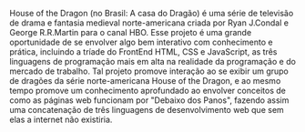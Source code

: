 House of the Dragon (no Brasil: A casa do Dragão) é uma série de televisão de drama e fantasia medieval norte-americana criada por Ryan J.Condal e George R.R.Martin
para o canal HBO. Esse projeto é uma grande oportunidade de se envolver algo bem interativo com conhecimento e prática, incluindo a tríade do FrontEnd HTML, CSS e 
JavaScript, as três linguagens de programação mais em alta na realidade da programação e do mercado de trabalho. Tal projeto promove interação ao se exibir um grupo
de dragões da série norte-americana House of the Dragon, e ao mesmo tempo promove um conhecimento aprofundado ao envolver conceitos de como as páginas web funcionam
por "Debaixo dos Panos", fazendo assim uma concatenação de três linguagens de desenvolvimento web que sem elas a internet não existiria.
